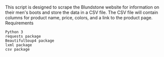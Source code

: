 This script is designed to scrape the Blundstone website for information on their men's boots and store the data in a CSV file. The CSV file will contain columns for product name, price, colors, and a link to the product page.
Requirements

    Python 3
    requests package
    BeautifulSoup4 package
    lxml package
    csv package